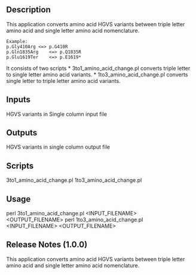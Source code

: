 ## Description
This application converts amino acid HGVS variants between triple letter amino acid and single letter amino acid nomenclature.

	Example:
	p.Gly410Arg	<=>	p.G410R
	p.Gln1835Arg	<=>	p.Q1835R
	p.Glu1619Ter	<=>	p.E1619*

It consists of two scripts
	* 3to1_amino_acid_change.pl converts triple letter to single letter amino acid variants.
	* 1to3_amino_acid_change.pl converts single letter to triple letter amino acid variants.

## Inputs
HGVS variants in Single column input file

## Outputs
HGVS variants in single column output file

## Scripts
3to1_amino_acid_change.pl
1to3_amino_acid_change.pl

## Usage
perl 3to1_amino_acid_change.pl <INPUT_FILENAME> <OUTPUT_FILENAME>
perl 1to3_amino_acid_change.pl <INPUT_FILENAME> <OUTPUT_FILENAME>

## Release Notes (1.0.0)
This application converts amino acid HGVS variants between triple letter amino acid and single letter amino acid nomenclature.
